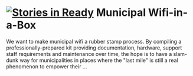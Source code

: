 [![Stories in Ready](https://badge.waffle.io/code4maine/municipal-wifi-in-a-box.png?label=ready&title=Ready)](https://waffle.io/code4maine/municipal-wifi-in-a-box)
Municipal Wifi-in-a-Box
=======================

We want to make municipal wifi a rubber stamp process. By compiling a professionally-prepared kit providing documentation, hardware, support staff requirements and maintenance over time, the hope is to have a slam-dunk way for municipalities in places where the "last mile" is still a real phenomenon to empower their ...
